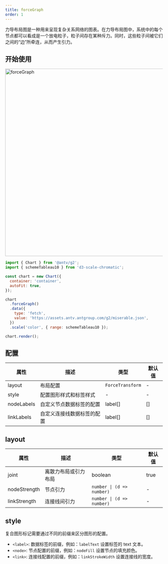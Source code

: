 ```yaml
---
title: forceGraph
order: 1
---
```


力导布局图是一种用来呈现复杂关系网络的图表。在力导布局图中，系统中的每个节点都可以看成是一个放电粒子，粒子间存在某种斥力。同时，这些粒子间被它们之间的“边”所牵连，从而产生引力。

## 开始使用

<img alt="forceGraph" src="https://mdn.alipayobjects.com/huamei_qa8qxu/afts/img/A*nbN4TYyfq70AAAAAAAAAAAAADmJ7AQ/original
" width="600" />

```js
import { Chart } from '@antv/g2';
import { schemeTableau10 } from 'd3-scale-chromatic';

const chart = new Chart({
  container: 'container',
  autoFit: true,
});

chart
  .forceGraph()
  .data({
    type: 'fetch',
    value: 'https://assets.antv.antgroup.com/g2/miserable.json',
  })
  .scale('color', { range: schemeTableau10 });

chart.render();
```

## 配置

| 属性       | 描述                       | 类型             | 默认值 |
| ---------- | -------------------------- | ---------------- | ------ |
| layout     | 布局配置                   | `ForceTransform` | -      |
| style      | 配置图形样式和标签样式     | -                | -      |
| nodeLabels | 自定义节点数据标签的配置   | label[]          | []     |
| linkLabels | 自定义连接线数据标签的配置 | label[]          | []     |

## layout

| 属性         | 描述                 | 类型                      | 默认值 |
| ------------ | -------------------- | ------------------------- | ------ |
| joint        | 离散力布局或引力布局 | boolean                   | true   |
| nodeStrength | 节点引力             | `number \| (d => number)` | -      |
| linkStrength | 连接线间引力         | `number \| (d => number)` | -      |

## style

复合图形标记需要通过不同的前缀来区分图形的配置。

- `<label>`: 数据标签的前缀，例如：`labelText` 设置标签的 text 文本。
- `<node>`: 节点配置的前缀，例如：`nodeFill` 设置节点的填充颜色。
- `<link>`: 连接线配置的前缀，例如：`linkStrokeWidth` 设置连接线的宽度。
